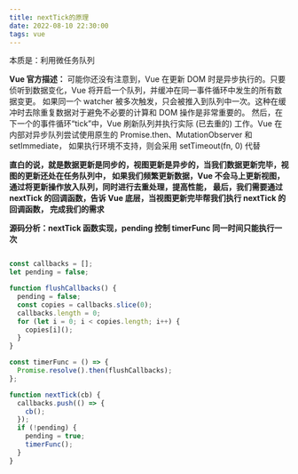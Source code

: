 ```yaml
---
title: nextTick的原理
date: 2022-08-10 22:30:00
tags: vue
---
```


本质是：利用微任务队列

**Vue 官方描述：** 可能你还没有注意到，Vue 在更新 DOM 时是异步执行的。只要侦听到数据变化，Vue 将开启一个队列，并缓冲在同一事件循环中发生的所有数据变更。 如果同一个 watcher 被多次触发，只会被推入到队列中一次。这种在缓冲时去除重复数据对于避免不必要的计算和 DOM 操作是非常重要的。 然后，在下一个的事件循环“tick”中，Vue 刷新队列并执行实际 (已去重的) 工作。Vue 在内部对异步队列尝试使用原生的 Promise.then、MutationObserver 和 setImmediate， 如果执行环境不支持，则会采用 setTimeout(fn, 0) 代替

**直白的说，就是数据更新是同步的，视图更新是异步的，当我们数据更新完毕，视图的更新还处在任务队列中， 如果我们频繁更新数据，Vue 不会马上更新视图，通过将更新操作放入队列，同时进行去重处理，提高性能， 最后，我们需要通过 nextTick 的回调函数，告诉 Vue 底层，当视图更新完毕帮我们执行 nextTick 的回调函数， 完成我们的需求**

**源码分析：nextTick 函数实现，pending 控制 timerFunc 同一时间只能执行一次**


```js

const callbacks = [];
let pending = false;

function flushCallbacks() {
  pending = false;
  const copies = callbacks.slice(0);
  callbacks.length = 0;
  for (let i = 0; i < copies.length; i++) {
    copies[i]();
  }
}

const timerFunc = () => {
  Promise.resolve().then(flushCallbacks);
};

function nextTick(cb) {
  callbacks.push(() => {
    cb();
  });
  if (!pending) {
    pending = true;
    timerFunc();
  }
}

```